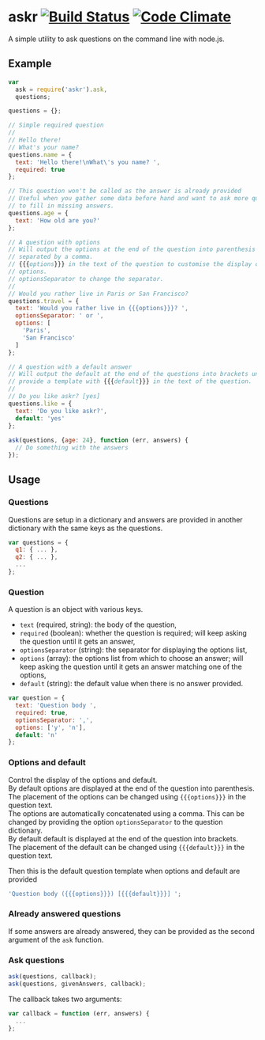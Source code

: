 askr [![Build Status](https://travis-ci.org/romainfrancez/askr.png?branch=master)](https://travis-ci.org/romainfrancez/askr) [![Code Climate](https://codeclimate.com/github/romainfrancez/askr.png)](https://codeclimate.com/github/romainfrancez/askr)
====

A simple utility to ask questions on the command line with node.js.

Example
-------
```javascript
var
  ask = require('askr').ask,
  questions;

questions = {};

// Simple required question
//
// Hello there!
// What's your name?
questions.name = {
  text: 'Hello there!\nWhat\'s you name? ',
  required: true
};

// This question won't be called as the answer is already provided
// Useful when you gather some data before hand and want to ask more questions
// to fill in missing answers.
questions.age = {
  text: 'How old are you?'
};

// A question with options
// Will output the options at the end of the question into parenthesis
// separated by a comma.
// {{{options}}} in the text of the question to customise the display of the
// options.
// optionsSeparator to change the separator.
//
// Would you rather live in Paris or San Francisco?
questions.travel = {
  text: 'Would you rather live in {{{options}}}? ',
  optionsSeparator: ' or ',
  options: [
    'Paris',
    'San Francisco'
  ]
};

// A question with a default answer
// Will output the default at the end of the questions into brackets unless you
// provide a template with {{{default}}} in the text of the question.
//
// Do you like askr? [yes]
questions.like = {
  text: 'Do you like askr?',
  default: 'yes'
};
  
ask(questions, {age: 24}, function (err, answers) {
  // Do something with the answers
});
```

Usage
-----
### Questions
Questions are setup in a dictionary and answers are provided in another dictionary with the same keys as the questions.
```javascript
var questions = {
  q1: { ... },
  q2: { ... },
  ...
};
```

### Question
A question is an object with various keys.

 * `text` (required, string): the body of the question,
 * `required` (boolean): whether the question is required; will keep asking the question until it gets an answer,
 * `optionsSeparator` (string): the separator for displaying the options list,
 * `options` (array): the options list from which to choose an answer; will keep asking the question until it gets an answer matching one of the options,
 * `default` (string): the default value when there is no answer provided.

```javascript
var question = {
  text: 'Question body ',
  required: true,
  optionsSeparator: ',',
  options: ['y', 'n'],
  default: 'n'
};
```

### Options and default
Control the display of the options and default.  
By default options are displayed at the end of the question into parenthesis.  
The placement of the options can be changed using `{{{options}}}` in the question text.  
The options are automatically concatenated using a comma. This can be changed by providing the option `optionsSeparator` to the question dictionary.  
By default default is displayed at the end of the question into brackets.  
The placement of the default can be changed using `{{{default}}}` in the question text.  

Then this is the default question template when options and default are provided
```javascript
'Question body ({{{options}}}) [{{{default}}}] ';
```

### Already answered questions
If some answers are already answered, they can be provided as the second argument of the `ask` function.

### Ask questions
```javascript
ask(questions, callback);
ask(questions, givenAnswers, callback);
```
The callback takes two arguments:
```javascript
var callback = function (err, answers) {
  ...
};
```